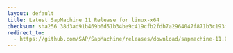 ```yaml
---
layout: default
title: Latest SapMachine 11 Release for linux-x64
checksum: sha256 38d3ad91b469b6d51b34be9c419cfb2fdb7a2964047f871b3c193fc095e06af9
redirect_to:
  - https://github.com/SAP/SapMachine/releases/download/sapmachine-11.0.22/sapmachine-jdk-11.0.22_linux-x64_bin.tar.gz
---
```

